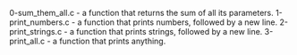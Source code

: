 0-sum_them_all.c - a function that returns the sum of all its parameters.
1-print_numbers.c - a function that prints numbers, followed by a new line.
2-print_strings.c - a function that prints strings, followed by a new line.
3-print_all.c - a function that prints anything.

